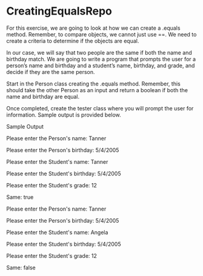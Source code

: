 # CreatingEqualsRepo

For this exercise, we are going to look at how we can create a .equals method. Remember, to compare objects, we cannot just use ==. We need to create a criteria to determine if the objects are equal.

In our case, we will say that two people are the same if both the name and birthday match. We are going to write a program that prompts the user for a person’s name and birthday and a student’s name, birthday, and grade, and decide if they are the same person.

Start in the Person class creating the .equals method. Remember, this should take the other Person as an input and return a boolean if both the name and birthday are equal.

Once completed, create the tester class where you will prompt the user for information. Sample output is provided below.


Sample Output

Please enter the Person's name: Tanner

Please enter the Person's birthday: 5/4/2005

Please enter the Student's name: Tanner

Please enter the Student's birthday: 5/4/2005

Please enter the Student's grade: 12

Same: true



Please enter the Person's name: Tanner

Please enter the Person's birthday: 5/4/2005

Please enter the Student's name: Angela

Please enter the Student's birthday: 5/4/2005

Please enter the Student's grade: 12

Same: false
